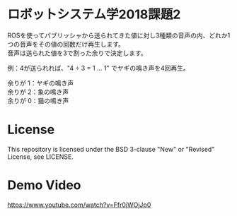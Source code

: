 # ロボットシステム学2018課題2
ROSを使ってパブリッシャから送られてきた値に対し3種類の音声の内、どれか1つの音声をその値の回数だけ再生します。  
音声は送られた値を3で割った余りで決定します。  

例：4が送られれば、"4 ÷ 3 = 1 ... 1" でヤギの鳴き声を4回再生。  

余りが 1：ヤギの鳴き声  
余りが 2：象の鳴き声  
余りが 0：猫の鳴き声  

# License
This repository is licensed under the BSD 3-clause "New" or "Revised" License, see LICENSE.

# Demo Video
https://www.youtube.com/watch?v=Ffr0iWOjJp0

